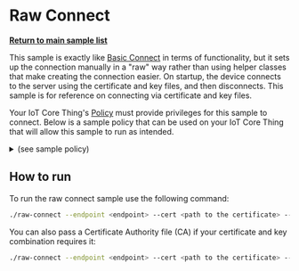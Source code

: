# Raw Connect

[**Return to main sample list**](../../README.md)

This sample is exactly like [Basic Connect](../basic_connect/README.md) in terms of functionality, but it sets up the connection manually in a "raw" way rather than using helper classes that make creating the connection easier. On startup, the device connects to the server using the certificate and key files, and then disconnects. This sample is for reference on connecting via certificate and key files.

Your IoT Core Thing's [Policy](https://docs.aws.amazon.com/iot/latest/developerguide/iot-policies.html) must provide privileges for this sample to connect. Below is a sample policy that can be used on your IoT Core Thing that will allow this sample to run as intended.

<details>
<summary>(see sample policy)</summary>
<pre>
{
  "Version": "2012-10-17",
  "Statement": [
    {
      "Effect": "Allow",
      "Action": [
        "iot:Connect"
      ],
      "Resource": [
        "arn:aws:iot:<b>region</b>:<b>account</b>:client/test-*"
      ]
    }
  ]
}
</pre>

Replace with the following with the data from your AWS account:
* `<region>`: The AWS IoT Core region where you created your AWS IoT Core thing you wish to use with this sample. For example `us-east-1`.
* `<account>`: Your AWS IoT Core account ID. This is the set of numbers in the top right next to your AWS account name when using the AWS IoT Core website.

Note that in a real application, you may want to avoid the use of wildcards in your ClientID or use them selectively. Please follow best practices when working with AWS on production applications using the SDK. Also, for the purposes of this sample, please make sure your policy allows a client ID of `test-*` to connect or use `--client_id <client ID here>` to send the client ID your policy supports.

</details>

## How to run

To run the raw connect sample use the following command:

``` sh
./raw-connect --endpoint <endpoint> --cert <path to the certificate> --key <path to the private key> --user_name <user name to send on connect> --password <password to send on connect>
```

You can also pass a Certificate Authority file (CA) if your certificate and key combination requires it:

``` sh
./raw-connect --endpoint <endpoint> --cert <path to the certificate> --key <path to the private key> --user_name <user name to send on connect> --password <password to send on connect> --ca_file <path to root CA>
```
